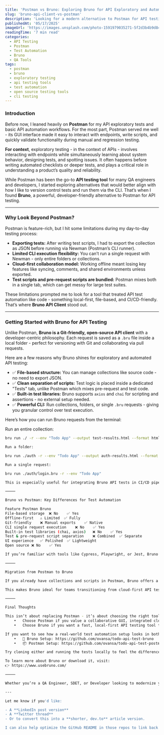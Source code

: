```yaml
---
title: 'Postman vs Bruno: Exploring Bruno for API Exploratory and Automated Testing'
slug: 'bruno-api-client-vs-postman'
description: 'Looking for a modern alternative to Postman for API testing and automation? Discover Bruno API client’s file-based approach, CLI execution, and how it simplifies exploratory testing and automation workflows.'
publishedAt: '05/17/2025'
imageUrl: 'https://images.unsplash.com/photo-1591979035271-5f2d3b4b9d84?q=80&w=2070&auto=format&fit=crop&ixlib=rb-4.0.3&ixid=M3wxMjA3fDB8MHxwaG90by1wYWdlfHx8fGVufDB8fHx8fA%3D%3D'
readingTime: '7 min read'
categories:
  - API Testing
  - Postman
  - Test Automation
  - Bruno
  - QA Tools
tags:
  - postman
  - bruno
  - exploratory testing
  - api testing tools
  - test automation
  - open source testing tools
  - cli testing
---
```


### Introduction

Before now, I leaned heavily on **Postman** for my API exploratory tests and basic API automation workflows. For the most part, Postman served me well - its GUI interface made it easy to interact with endpoints, write scripts, and quickly validate functionality during manual and regression testing.

**For context**, exploratory testing - in the context of APIs - involves interacting with endpoints while simultaneously learning about system behavior, designing tests, and spotting issues. It often happens before writing automated checklists or deeper tests, and plays a critical role in understanding a product’s quality and reliability.

While Postman has been the go-to **API testing tool** for many QA engineers and developers, I started exploring alternatives that would better align with how I like to version control tests and run them via the CLI. That’s when I found **Bruno**, a powerful, developer-friendly alternative to Postman for API testing.

---

### Why Look Beyond Postman?

Postman is feature-rich, but I hit some limitations during my day-to-day testing process:

- **Exporting tests:** After writing test scripts, I had to export the collection as JSON before running via Newman (Postman’s CLI runner).
- **Limited CLI execution flexibility:** You can’t run a single request with Newman - only entire folders or collections.
- **Cloud-first collaboration model:** Working offline meant losing key features like syncing, comments, and shared environments unless exported.
- **Test scripts and pre-request scripts are bundled:** Postman mixes both in a single tab, which can get messy for large test suites.

These limitations prompted me to look for a tool that treated API test automation like code - something local-first, file-based, and CI/CD-friendly. That’s where **Bruno API Client** stood out.

---

### Getting Started with Bruno for API Testing

Unlike Postman, **Bruno is a Git-friendly, open-source API client** with a developer-centric philosophy. Each request is saved as a `.bru` file inside a local folder - perfect for versioning with Git and collaborating via pull requests.

Here are a few reasons why Bruno shines for exploratory and automated API testing:

- ✅ **File-based structure:** You can manage collections like source code - no need to export JSON.
- ✅ **Clean separation of scripts:** Test logic is placed inside a dedicated "Tests" tab, unlike Postman which mixes pre-request and test code.
- ✅ **Built-in test libraries:** Bruno supports `axios` and `chai` for scripting and assertions - no external setup needed.
- ✅ **Powerful CLI:** Run collections, folders, or single `.bru` requests - giving you granular control over test execution.

Here’s how you can run Bruno requests from the terminal:

Run an entire collection:

```bash
bru run ./ -r --env "Todo App" --output test-results.html --format html

Run a folder:

bru run ./auth -r --env "Todo App" --output auth-results.html --format html

Run a single request:

bru run ./auth/login.bru -r --env "Todo App"

This is especially useful for integrating Bruno API tests in CI/CD pipelines, offering an alternative to Newman but with more flexibility.

⸻

Bruno vs Postman: Key Differences for Test Automation

Feature	Postman	Bruno
File-based storage	❌ No	✅ Yes
Offline-first	⚠️ Limited	✅ Fully
Git-friendly	❌ Manual exports	✅ Native
CLI single request execution	❌ No	✅ Yes
Built-in test libraries (chai, axios)	❌ No	✅ Yes
Test & pre-request script separation	❌ Combined	✅ Separate
UI experience	✅ Polished	✅ Lightweight
Open source	❌ No	✅ Yes

If you’re familiar with tools like Cypress, Playwright, or Jest, Bruno’s CLI-first, code-as-test structure will feel right at home.

⸻

Migration from Postman to Bruno

If you already have collections and scripts in Postman, Bruno offers a smooth import feature. It automatically converts your Postman collection and its associated test scripts into Bruno’s folder and .bru file format - with minimal tweaking required. You won’t lose your test logic, and you’ll gain the benefits of Git versioning and local control.

This makes Bruno ideal for teams transitioning from cloud-first API testing tools to a more open-source, developer-friendly API test automation setup.

⸻

Final Thoughts

This isn’t about replacing Postman - it’s about choosing the right tool for your workflow.
	•	Choose Postman if you value a collaborative GUI, integrated cloud syncing, and a large ecosystem.
	•	Choose Bruno if you want a fast, local-first API testing tool that fits naturally into developer workflows and version control.

If you want to see how a real-world test automation setup looks in both tools, I’ve created two public repositories for comparison:
	•	🔧 Bruno Setup: https://github.com/ovansa/todo-api-test-bruno
	•	📦 Postman Setup: https://github.com/ovansa/todo-api-test-postman

Try cloning either and running the tests locally to feel the difference.

To learn more about Bruno or download it, visit:
👉 https://www.usebruno.com/

⸻

Whether you’re a QA Engineer, SDET, or Developer looking to modernize your API test automation process, Bruno is worth checking out.

---

Let me know if you'd like:

- A **LinkedIn post version**
- A **Twitter thread**
- Or to convert this into a **shorter, dev.to** article version.

I can also help optimize the GitHub README in those repos to link back to this for traffic!
```
